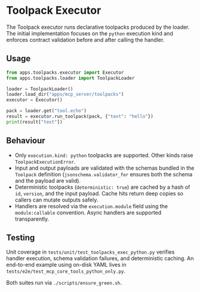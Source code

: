# Toolpack Executor

The Toolpack executor runs declarative toolpacks produced by the loader. The
initial implementation focuses on the `python` execution kind and enforces
contract validation before and after calling the handler.

## Usage

```python
from apps.toolpacks.executor import Executor
from apps.toolpacks.loader import ToolpackLoader

loader = ToolpackLoader()
loader.load_dir("apps/mcp_server/toolpacks")
executor = Executor()

pack = loader.get("tool.echo")
result = executor.run_toolpack(pack, {"text": "hello"})
print(result["text"])
```

## Behaviour

- Only `execution.kind: python` toolpacks are supported. Other kinds raise
  `ToolpackExecutionError`.
- Input and output payloads are validated with the schemas bundled in the
  `Toolpack` definition (`jsonschema.validator_for` ensures both the schema and
  the payload are valid).
- Deterministic toolpacks (`deterministic: true`) are cached by a hash of
  `id`, `version`, and the input payload. Cache hits return deep copies so
  callers can mutate outputs safely.
- Handlers are resolved via the `execution.module` field using the
  `module:callable` convention. Async handlers are supported transparently.

## Testing

Unit coverage in `tests/unit/test_toolpacks_exec_python.py` verifies handler
execution, schema validation failures, and deterministic caching. An end-to-end
example using on-disk YAML lives in
`tests/e2e/test_mcp_core_tools_python_only.py`.

Both suites run via `./scripts/ensure_green.sh`.
